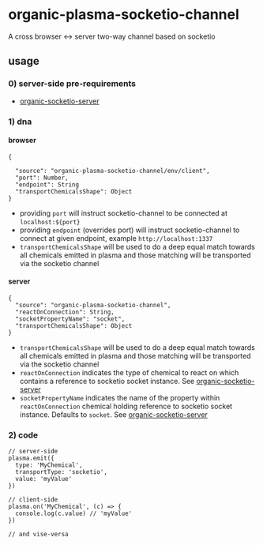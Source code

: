 # organic-plasma-socketio-channel

A cross browser <-> server two-way channel based on socketio

## usage

### 0) server-side pre-requirements

* [organic-socketio-server](https://github.com/node-organic/organic-socketio-server)

### 1) dna
#### browser

```dna
{
  
  "source": "organic-plasma-socketio-channel/env/client",
  "port": Number,
  "endpoint": String
  "transportChemicalsShape": Object
}
```

* providing `port` will instruct socketio-channel to be connected at `localhost:${port}`
* providing `endpoint` (overrides port) will instruct socketio-channel to connect at given endpoint, example `http://localhost:1337`
* `transportChemicalsShape` will be used to do a deep equal match towards all chemicals emitted in plasma and those matching will be transported via the socketio channel

#### server

```dna
{
  "source": "organic-plasma-socketio-channel",
  "reactOnConnection": String,
  "socketPropertyName": "socket",
  "transportChemicalsShape": Object
}
```

* `transportChemicalsShape` will be used to do a deep equal match towards all chemicals emitted in plasma and those matching will be transported via the socketio channel
* `reactOnConnection` indicates the type of chemical to react on which contains a reference to socketio socket instance. See [organic-socketio-server](https://github.com/node-organic/organic-socketio-server)
* `socketPropertyName` indicates the name of the property within `reactOnConnection` chemical holding reference to socketio socket instance. Defaults to `socket`. See [organic-socketio-server](https://github.com/node-organic/organic-socketio-server)

### 2) code

```javasciprt
// server-side
plasma.emit({
  type: 'MyChemical',
  transportType: 'socketio',
  value: 'myValue'
})

// client-side
plasma.on('MyChemical', (c) => {
  console.log(c.value) // 'myValue'
})

// and vise-versa
```
